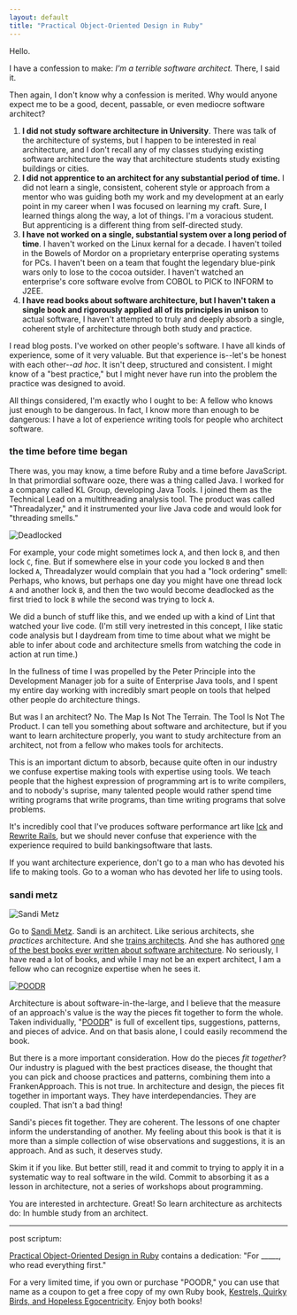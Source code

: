 ```yaml
---
layout: default
title: "Practical Object-Oriented Design in Ruby"
---
```


Hello.

I have a confession to make: *I'm a terrible software architect.* There, I said it.

Then again, I don't know why a confession is merited. Why would anyone expect me to be a good, decent, passable, or even mediocre software architect?

1. **I did not study software architecture in University**. There was talk of the architecture of systems, but I happen to be interested in real architecture, and I don't recall any of my classes studying existing software architecture the way that architecture students study existing buildings or cities.
2. **I did not apprentice to an architect for any substantial period of time.** I did not learn a single, consistent, coherent style or approach from a mentor who was guiding both my work and my development at an early point in my career when I was focused on learning my craft. Sure, I learned things along the way, a lot of things. I'm a voracious student. But apprenticing is a different thing from self-directed study.
3. **I have not worked on a single, substantial system over a long period of time**. I haven't worked on the Linux kernal for a decade. I haven't toiled in the Bowels of Mordor on a proprietary enterprise operating systems for PCs. I haven't been on a team that fought the legendary blue-pink wars only to lose to the cocoa outsider. I haven't watched an enterprise's core software evolve from COBOL to PICK to INFORM to J2EE.
4. **I have read books about software architecture, but I haven't taken a single book and rigorously applied all of its principles in unison** to actual software, I haven't attempted to truly and deeply absorb a single, coherent style of architecture through both study and practice.

I read blog posts. I've worked on other people's software. I have all kinds of experience, some of it very valuable. But that experience is--let's be honest with each other--*ad hoc*. It isn't deep, structured and consistent. I might know of a "best practice," but I might never have run into the problem the practice was designed to avoid.

All things considered, I'm exactly who I ought to be: A fellow who knows just enough to be dangerous. In fact, I know more than enough to be dangerous: I have a lot of experience writing tools for people who architect software.

### the time before time began

There was, you may know, a time before Ruby and a time before JavaScript. In that primordial software ooze, there was a thing called Java. I worked for a company called KL Group, developing Java Tools. I joined them as the Technical Lead on a multithreading analysis tool. The product was called "Threadalyzer," and it instrumented your live Java code and would look for "threading smells."

![Deadlocked](http://i.minus.com/ibnufthMS77Zup.jpg)

For example, your code might sometimes lock `A`, and then lock `B`, and then lock `C`, fine. But if somewhere else in your code you locked `B` and then locked `A`, Threadalyzer would complain that you had a "lock ordering" smell: Perhaps, who knows, but perhaps one day you might have one thread lock `A` and another lock `B`, and then the two would become deadlocked as the first tried to lock `B` while the second was trying to lock `A`.

We did a bunch of stuff like this, and we ended up with a kind of Lint that watched your live code. (I'm still very inetrested in this concept, I like static code analysis but I daydream from time to time about what we might be able to infer about code and architecture smells from watching the code in action at run time.)

In the fullness of time I was propelled by the Peter Principle into the Development Manager job for a suite of Enterprise Java tools, and I spent my entire day working with incredibly smart people on tools that helped other people do architecture things.

But was I an architect? No. The Map Is Not The Terrain. The Tool Is Not The Product. I can tell you something about software and architecture, but if you want to learn architecture properly, you want to study architecture from an architect, not from a fellow who makes tools for architects.

This is an important dictum to absorb, because quite often in our industry we confuse expertise making tools with expertise using tools. We teach people that the highest expression of programming art is to write compilers, and to nobody's suprise, many talented people would rather spend time writing programs that write programs, than time writing programs that solve problems.

It's incredibly cool that I've produces software performance art like [Ick](https://github.com/raganwald-deprecated/ick "An ad hoc, informally-specified, bug-ridden, slow implementation of half of Monads") and [Rewrite Rails](https://github.com/raganwald-deprecated/rewrite_rails), but we should never confuse that experience with the experience required to build bankingsoftware that lasts.

If you want architecture experience, don't go to a man who has devoted his life to making tools. Go to a woman who has devoted her life to using tools.

### sandi metz

![Sandi Metz](http://i.minus.com/ixofgXxrtSA9e.jpg)

Go to [Sandi Metz](http://www.sandimetz.com). Sandi is an architect. Like serious architects, she *practices* architecture. And she [trains architects](http://www.sandimetz.com/training). And she has authored [one of the best books ever written about software architecture][poodr]. No seriously, I have read a lot of books, and while I may not be an expert architect, I am a fellow who can recognize expertise when he sees it.

[![POODR][src]][poodr]

[src]: http://ws-na.amazon-adsystem.com/widgets/q?_encoding=UTF8&ASIN=B0096BYG7C&Format=_SL110_&ID=AsinImage&MarketPlace=US&ServiceVersion=20070822&WS=1&tag=raganwald001-20
[poodr]: http://www.amazon.com/gp/product/B0096BYG7C/ref=as_li_ss_tl?ie=UTF8&camp=1789&creative=390957&creativeASIN=B0096BYG7C&linkCode=as2&tag=raganwald001-20 "Practical Object-Oriented Design in Ruby"

Architecture is about software-in-the-large, and I believe that the measure of an approach's value is the way the pieces fit together to form the whole. Taken individually, "[POODR][poodr]" is full of excellent tips, suggestions, patterns, and pieces of advice. And on that basis alone, I could easily recommend the book.

But there is a more important consideration. How do the pieces *fit together*? Our industry is plagued with the best practices disease, the thought that you can pick and choose practices and patterns, combining them into a FrankenApproach. This is not true. In architecture and design, the pieces fit together in important ways. They have interdependancies. They are coupled. That isn't a bad thing!

Sandi's pieces fit together. They are coherent. The lessons of one chapter inform the understanding of another. My feeling about this book is that it is more than a simple collection of wise observations and suggestions, it is an approach. And as such, it deserves study.

Skim it if you like. But better still, read it and commit to trying to apply it in a systematic way to real software in the wild. Commit to absorbing it as a lesson in architecture, not a series of workshops about programming.

You are interested in archtecture. Great! So learn architecture as architects do: In humble study from an architect.

---

post scriptum:

[Practical Object-Oriented Design in Ruby][poodr] contains a dedication: "For \_\_\_\_\_, who read everything first."

For a very limited time, if you own or purchase "POODR," you can use that name as a coupon to get a free copy of my own Ruby book, [Kestrels, Quirky Birds, and Hopeless Egocentricity](https://leanpub.com/combinators/). Enjoy both books!